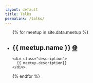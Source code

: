 ```yaml
---
layout: default
title: Talks
permalink: /talks/
---
```


<ul id="talk-listing">
  {% for meetup in site.data.meetup %}

  <li>
    <h2>
      {{ meetup.name }}
      <a href="{{meetup.link}}"> 🌐 </a>
    </h2>

    <div class="description">
      {{ meetup.description}}
    </div>

  </li>
{% endfor %}
</ul>
